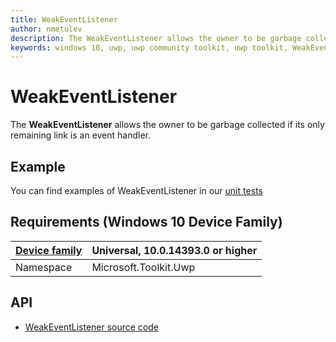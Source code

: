 ```yaml
---
title: WeakEventListener
author: nmetulev
description: The WeakEventListener allows the owner to be garbage collected if its only remaining link is an event handler.
keywords: windows 10, uwp, uwp community toolkit, uwp toolkit, WeakEventListener
---
```


# WeakEventListener

The **WeakEventListener** allows the owner to be garbage collected if its only remaining link is an event handler.

## Example

You can find examples of WeakEventListener in our [unit tests](https://github.com/Microsoft/UWPCommunityToolkit/blob/master/UnitTests/Helpers/Test_WeakEventListener.cs)

## Requirements (Windows 10 Device Family)

| [Device family](http://go.microsoft.com/fwlink/p/?LinkID=526370) | Universal, 10.0.14393.0 or higher |
| --- | --- |
| Namespace | Microsoft.Toolkit.Uwp |

## API

* [WeakEventListener source code](https://github.com/Microsoft/UWPCommunityToolkit/blob/master/Microsoft.Toolkit.Uwp/Helpers/WeakEventListener.cs)


